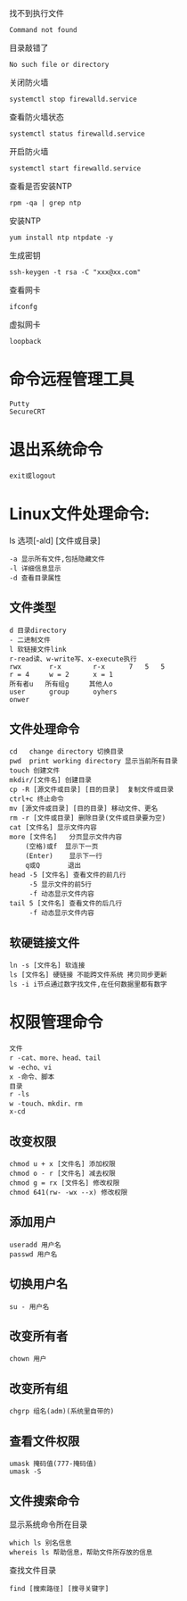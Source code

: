 找不到执行文件
```
Command not found
```

目录敲错了
```
No such file or directory
```

关闭防火墙
```
systemctl stop firewalld.service
```

查看防火墙状态
```
systemctl status firewalld.service
```

开启防火墙
```
systemctl start firewalld.service
```

查看是否安装NTP
```
rpm -qa | grep ntp
```

安装NTP
```
yum install ntp ntpdate -y
```

生成密钥
```
ssh-keygen -t rsa -C "xxx@xx.com"
```

查看网卡
```
ifconfg
```

虚拟网卡
```
loopback
```

# 命令远程管理工具
```
Putty
SecureCRT
```

# 退出系统命令
```
exit或logout
```

# Linux文件处理命令: 
ls 选项[-ald] [文件或目录]
```
-a 显示所有文件,包括隐藏文件
-l 详细信息显示
-d 查看目录属性
```

## 文件类型
```
d 目录directory
- 二进制文件
l 软链接文件link
r-read读、w-write写、x-execute执行
rwx       r-x        r-x      7   5   5
r = 4     w = 2      x = 1
所有者u   所有组g     其他人o
user      group      oyhers
onwer  
```

## 文件处理命令
```
cd   change directory 切换目录
pwd  print working directory 显示当前所有目录
touch 创建文件
mkdir/[文件名] 创建目录
cp -R [源文件或目录] [目的目录]  复制文件或目录
ctrl+c 终止命令
mv [源文件或目录] [目的目录] 移动文件、更名
rm -r [文件或目录] 删除目录(文件或目录要为空)
cat [文件名] 显示文件内容
more [文件名]   分页显示文件内容
    (空格)或f  显示下一页
    (Enter)    显示下一行
    q或Q       退出
head -5 [文件名] 查看文件的前几行
     -5 显示文件的前5行
     -f 动态显示文件内容
tail 5 [文件名] 查看文件的后几行
     -f 动态显示文件内容
```

## 软硬链接文件
```
ln -s [文件名] 软连接
ls [文件名] 硬链接 不能跨文件系统 拷贝同步更新
ls -i i节点通过数字找文件,在任何数据里都有数字
```

# 权限管理命令
```
文件
r -cat、more、head、tail
w -echo、vi
x -命令、脚本
目录
r -ls
w -touch、mkdir、rm
x-cd
```

## 改变权限
```
chmod u + x [文件名] 添加权限
chmod o - r [文件名] 减去权限
chmod g = rx [文件名] 修改权限
chmod 641(rw- -wx --x) 修改权限
```

## 添加用户
```
useradd 用户名
passwd 用户名
```


## 切换用户名
```
su - 用户名
```

## 改变所有者
```
chown 用户
```

## 改变所有组
```
chgrp 组名(adm)(系统里自带的)
```

## 查看文件权限
```
umask 掩码值(777-掩码值)
umask -S
```

## 文件搜索命令
显示系统命令所在目录
```
which ls 别名信息
whereis ls 帮助信息，帮助文件所存放的信息
```

查找文件目录
```
find [搜索路径] [搜寻关键字]
```